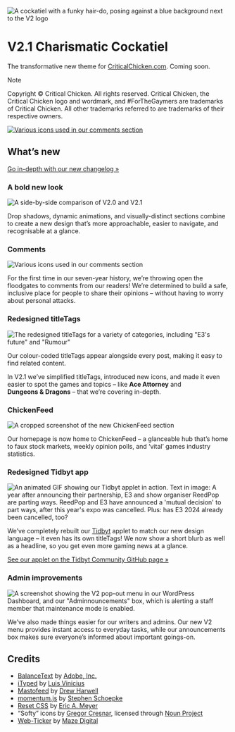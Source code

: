 ![A cockatiel with a funky hair-do, posing against a blue background next to the V2 logo](https://github.com/CriticalChicken/V2/assets/35422415/40c5d93d-54a2-43b0-84a8-e87b02d9dd20)

# V2.1 Charismatic Cockatiel
The transformative new theme for [CriticalChicken.com](https://www.criticalchicken.com). Coming soon.

> [!NOTE]
> Copyright &copy; Critical Chicken. All rights reserved.
> Critical Chicken, the Critical Chicken logo and wordmark, and #ForTheGaymers are trademarks of Critical Chicken. All other trademarks referred to are trademarks of their respective owners.

<picture><a href="https://notbyai.fyi" target="_blank" rel="external help"><img alt="Various icons used in our comments section" src="https://github.com/CriticalChicken/.github/assets/35422415/302eee1b-11ff-4239-8e68-7111ff0d50c6"></a></picture>

## What&rsquo;s new

[Go in-depth with our new changelog &raquo;](CHANGELOG.md)

### A bold new look

![A side-by-side comparison of V2.0 and V2.1](https://github.com/CriticalChicken/V2/assets/35422415/ef45d937-e1f2-4eab-a4fa-4704728eab9f)

Drop shadows, dynamic animations, and visually-distinct sections combine to create a new design that&rsquo;s more approachable, easier to navigate, and recognisable at a glance.

### Comments

<picture>
  <source media="(prefers-color-scheme: dark)" srcset="https://github.com/CriticalChicken/V2/assets/35422415/5d751bef-3e0b-4631-a1d6-f47c246d6ed4">
  <source media="(prefers-color-scheme: light)" srcset="https://github.com/CriticalChicken/V2/assets/35422415/8d42d73d-eb2f-45d4-8905-b0d79c457404">
  <img alt="Various icons used in our comments section" src="https://github.com/CriticalChicken/V2/assets/35422415/8d42d73d-eb2f-45d4-8905-b0d79c457404">
</picture>

For the first time in our seven-year history, we&rsquo;re throwing open the floodgates to comments from our readers! We&rsquo;re determined to build a safe, inclusive place for people to share their opinions &ndash; without having to worry about personal attacks.

### Redesigned titleTags

![The redesigned titleTags for a variety of categories, including "E3's future" and "Rumour"](https://github.com/CriticalChicken/V2/assets/35422415/67b62f5c-d277-45a8-9da4-807f95bc0a71)

Our colour-coded titleTags appear alongside every post, making it easy to find related content.

In V2.1 we&rsquo;ve simplified titleTags, introduced new icons, and made it even easier to spot the games and topics &ndash; like **Ace&nbsp;Attorney** and **Dungeons&nbsp;&amp;&nbsp;Dragons** &ndash; that we&rsquo;re covering in-depth.

### ChickenFeed

![A cropped screenshot of the new ChickenFeed section](https://github.com/CriticalChicken/V2/assets/35422415/023f8dbb-d2c2-4fbc-b9bc-8d6199e61df5)

Our homepage is now home to ChickenFeed &ndash; a glanceable hub that&rsquo;s home to faux stock markets, weekly opinion polls, and &lsquo;vital&rsquo; games industry statistics.

### Redesigned Tidbyt app

<picture>
  <source media="(prefers-color-scheme: dark)" srcset="https://github.com/CriticalChicken/V2/assets/35422415/bc4c3fd5-a86b-499d-a9ce-3da4aa7d4b6c">
  <source media="(prefers-color-scheme: light)" srcset="https://github.com/CriticalChicken/V2/assets/35422415/07a6c9a1-26e2-4041-8c8d-6f21a02ada98">
  <img alt="An animated GIF showing our Tidbyt applet in action. Text in image: A year after announcing their partnership, E3 and show organiser ReedPop are parting ways. ReedPop and E3 have announced a 'mutual decision' to part ways, after this year's expo was cancelled. Plus: has E3 2024 already been cancelled, too?" src="https://github.com/CriticalChicken/V2/assets/35422415/07a6c9a1-26e2-4041-8c8d-6f21a02ada98">
</picture>

We&rsquo;ve completely rebuilt our [Tidbyt](https://tidbyt.com) applet to match our new design language &ndash; it even has its own titleTags! We now show a short blurb as well as a headline, so you get even more gaming news at a glance.

[See our applet on the Tidbyt Community GitHub page &raquo;](https://github.com/tidbyt/community/tree/main/apps/criticalchicken)

### Admin improvements

![A screenshot showing the V2 pop-out menu in our WordPress Dashboard, and our "Adminnouncements" box, which is alerting a staff member that maintenance mode is enabled.](https://github.com/CriticalChicken/V2/assets/35422415/7b1295a3-a252-4ab7-872f-e8938cc5e7b3)

We&rsquo;ve also made things easier for our writers and admins. Our new V2 menu provides instant access to everyday tasks, while our announcements box makes sure everyone&rsquo;s informed about important goings-on.

## Credits

- [BalanceText](https://github.com/adobe/balance-text) by [Adobe, Inc.](https://github.com/adobe)
- [iTyped](https://github.com/luisvinicius167/ityped) by [Luis Vinicius](https://github.com/luisvinicius167) 
- [Mastofeed](https://github.com/fenwick67/mastofeed) by [Drew Harwell](https://github.com/fenwick67)
- [momentum.js](https://github.com/sschoepke/momentum) by [Stephen Schoepke](https://github.com/sschoepke)
- [Reset CSS](https://meyerweb.com/eric/tools/css/reset/index.html) by [Eric A. Meyer](https://meyerweb.com/eric)
- &ldquo;Softy&rdquo; icons by [Gregor Cresnar](https://iconix.si), licensed through [Noun Project](https://thenounproject.com/grega.cresnar)
- [Web-Ticker](https://github.com/mazedigital/Web-Ticker) by [Maze Digital](https://github.com/mazedigital)
